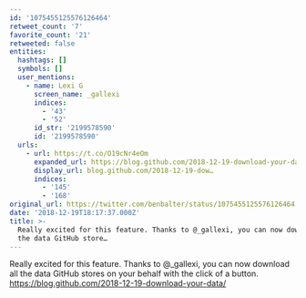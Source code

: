 ```yaml
---
id: '1075455125576126464'
retweet_count: '7'
favorite_count: '21'
retweeted: false
entities:
  hashtags: []
  symbols: []
  user_mentions:
    - name: Lexi G
      screen_name: _gallexi
      indices:
        - '43'
        - '52'
      id_str: '2199578590'
      id: '2199578590'
  urls:
    - url: https://t.co/O19cNr4eOm
      expanded_url: https://blog.github.com/2018-12-19-download-your-data/
      display_url: blog.github.com/2018-12-19-dow…
      indices:
        - '145'
        - '168'
original_url: https://twitter.com/benbalter/status/1075455125576126464
date: '2018-12-19T18:17:37.000Z'
title: >-
  Really excited for this feature. Thanks to @_gallexi, you can now download all
  the data GitHub store…
---
```


Really excited for this feature. Thanks to @_gallexi, you can now download all the data GitHub stores on your behalf with the click of a button. https://blog.github.com/2018-12-19-download-your-data/